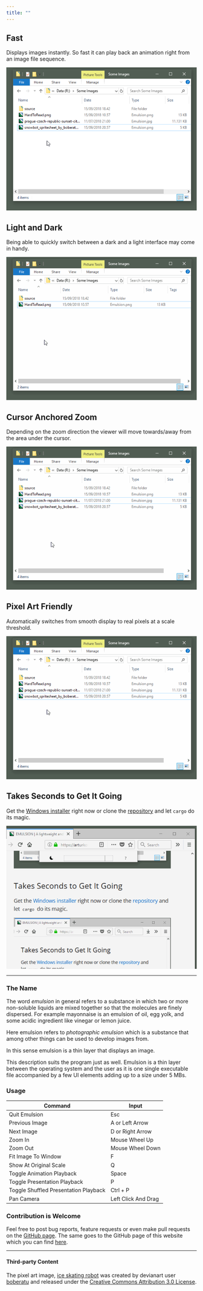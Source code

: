 ```yaml
---
title: ""
---
```


## Fast

Displays images instantly. So fast it can play back an animation right from an image file sequence.

![anim-playback](gif/base.png)

## Light and Dark

Being able to quickly switch between a dark and a light interface may come in handy.

![light-dark](gif/light-dark.gif)

## Cursor Anchored Zoom

Depending on the zoom direction the viewer will move towards/away from the area under the cursor.

![anchored-zoom](gif/anchored-zoom.gif)

## Pixel Art Friendly

Automatically switches from smooth display to real pixels at a scale threshold.

![pixel-art](gif/pixel-art.gif)

## Takes Seconds to Get It Going

Get the [Windows installer](https://github.com/ArturKovacs/emulsion/releases/download/v1.0/Emulsion-Installer.exe) right now or clone the [repository](https://github.com/ArturKovacs/emulsion) and let `cargo` do its magic.

![download-install](gif/install.gif)

--------

### The Name

The word _emulsion_ in general refers to a substance in which two or more non-soluble liquids are mixed together so that the molecules are finely dispersed. For example mayonnaise is an emulsion of oil, egg yolk, and some acidic ingredient like vinegar or lemon juice.

Here emulsion refers to _photographic emulsion_ which is a substance that among other things can be used to develop images from.

In this sense emulsion is a thin layer that displays an image.

This description suits the program just as well. Emulsion is a thin layer between the operating system and the user as it is one single executable file accompanied by a few UI elements adding up to a size under 5 MBs.

### Usage

| Command                               | Input               |
| ------------------------------------- | ------------------- |
| Quit Emulsion                         | Esc                 |
| Previous Image                        | A or Left Arrow     |
| Next Image                            | D or Right Arrow    |
| Zoom In                               | Mouse Wheel Up      |
| Zoom Out                              | Mouse Wheel Down    |
| Fit Image To Window                   | F                   |
| Show At Original Scale                | Q                   |
| Toggle Animation Playback             | Space               |
| Toggle Presentation Playback          | P                   |
| Toggle Shuffled Presentation Playback | Ctrl + P            |
| Pan Camera                            | Left Click And Drag |


### Contribution is Welcome

Feel free to post bug reports, feature requests or even make pull requests on the [GitHub page](https://github.com/ArturKovacs/emulsion). The same goes to the GitHub page of this website which you can find [here](https://github.com/ArturKovacs/emulsion-website).

--------

#### Third-party Content

The pixel art image, [ice skating robot](https://www.deviantart.com/boberatu/art/Snowbot-Spritesheet-579824187) was created by devianart user [boberatu](https://www.deviantart.com/boberatu) and released under the [Creative Commons Attribution 3.0 License](http://creativecommons.org/licenses/by/3.0/).

